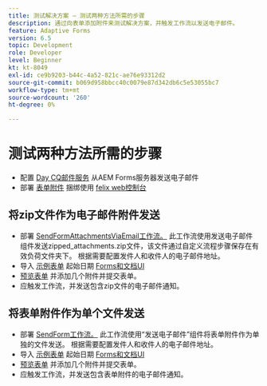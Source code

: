 ```yaml
---
title: 测试解决方案 — 测试两种方法所需的步骤
description: 通过向表单添加附件来测试解决方案，并触发工作流以发送电子邮件。
feature: Adaptive Forms
version: 6.5
topic: Development
role: Developer
level: Beginner
kt: kt-8049
exl-id: ce9b9203-b44c-4a52-821c-ae76e93312d2
source-git-commit: b069d958bbcc40c0079e87d342db6c5e53055bc7
workflow-type: tm+mt
source-wordcount: '260'
ht-degree: 0%

---
```


# 测试两种方法所需的步骤

* 配置 [Day CQ邮件服务](https://experienceleague.adobe.com/docs/experience-manager-65/administering/operations/notification.html?lang=en#configuring-the-mail-service) 从AEM Forms服务器发送电子邮件
* 部署 [表单附件](assets/formattachments.formattachments.core-1.0-SNAPSHOT.jar) 捆绑使用 [felix web控制台](http://localhost:4502/system/console/bundles)

## 将zip文件作为电子邮件附件发送



* 部署 [SendFormAttachmentsViaEmail工作流。](assets/zipped-form-attachments-model.zip) 此工作流使用发送电子邮件组件发送zipped_attachments.zip文件，该文件通过自定义流程步骤保存在有效负荷文件夹下。 根据需要配置发件人和收件人的电子邮件地址。
* 导入 [示例表单](assets/zip-form-attachments-form.zip) 起始日期 [Forms和文档UI](http://localhost:4502/aem/forms.html/content/dam/formsanddocuments)
* [预览表单](http://localhost:4502/content/dam/formsanddocuments/zippformattachments/jcr:content?wcmmode=disabled) 并添加几个附件并提交表单。
* 应触发工作流，并发送包含zip文件的电子邮件通知。

## 将表单附件作为单个文件发送

* 部署 [SendForm工作流。](assets/send-form-attachments-model.zip) 此工作流使用“发送电子邮件”组件将表单附件作为单独的文件发送。 根据需要配置发件人和收件人的电子邮件地址。
* 导入 [示例表单](assets/send-list-attachments-form.zip) 起始日期 [Forms和文档UI](http://localhost:4502/aem/forms.html/content/dam/formsanddocuments)
* [预览表单](http://localhost:4502/content/dam/formsanddocuments/sendlistofattachments/jcr:content?wcmmode=disabled) 并添加几个附件并提交表单。
* 应触发工作流，并发送包含表单附件的电子邮件通知。
